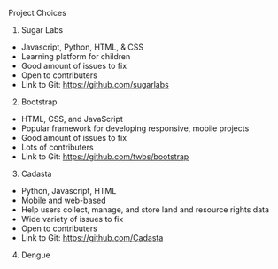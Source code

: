 Project Choices

1. Sugar Labs
  * Javascript, Python, HTML, & CSS
  * Learning platform for children
  * Good amount of issues to fix
  * Open to contributers
  * Link to Git: https://github.com/sugarlabs
  
2. Bootstrap
  * HTML, CSS, and JavaScript
  * Popular framework for developing responsive, mobile projects 
  * Good amount of issues to fix
  * Lots of contributers
  * Link to Git: https://github.com/twbs/bootstrap
  
3. Cadasta
  * Python, Javascript, HTML
  * Mobile and web-based 
  * Help users collect, manage, and store land and resource rights data
  * Wide variety of issues to fix 
  * Open to contributers
  * Link to Git: https://github.com/Cadasta
 
  
4. Dengue
